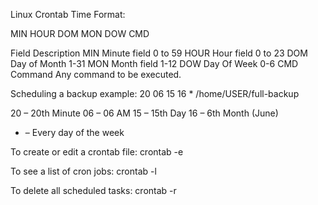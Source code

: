 Linux Crontab Time Format:

MIN HOUR DOM MON DOW CMD

Field	Description	
MIN	Minute field	0 to 59
HOUR	Hour field	0 to 23
DOM	Day of Month	1-31
MON	Month field	1-12
DOW	Day Of Week	0-6
CMD	Command	Any command to be executed.

Scheduling a backup example:
20 06 15 16 * /home/USER/full-backup

20 – 20th Minute
06 – 06 AM
15 – 15th Day
16 – 6th Month (June)
* – Every day of the week


To create or edit a crontab file:
crontab -e

To see a list of cron jobs:
crontab -l

To delete all scheduled tasks:
crontab -r
